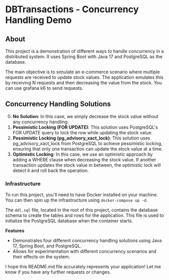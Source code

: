 DBTransactions - Concurrency Handling Demo
=====================

## About

This project is a demonstration of different ways to handle concurrency in a distributed system. It uses Spring Boot with Java 17 and PostgreSQL as the database.

The main objective is to simulate an e-commerce scenario where multiple requests are received to update stock values. The application emulates this by receiving N requests and then
decreasing the value from the stock. You can use grafana k6 to send requests.

## Concurrency Handling Solutions

0. **No Solution**: In this case, we simply decrease the stock value without any concurrency handling.
1. **Pessimistic Locking (FOR UPDATE)**: This solution uses PostgreSQL's FOR UPDATE query to lock the row while updating the stock value.
2. **Pessimistic Locking (pg_advisory_xact_lock)**: This solution uses pg_advisory_xact_lock from PostgreSQL to achieve pessimistic locking, ensuring that only one transaction can
   update the stock value at a time.
3. **Optimistic Locking**: In this case, we use an optimistic approach by adding a WHERE clause when decreasing the stock value. If another transaction updates the stock value in
   between, the optimistic lock will detect it and roll back the operation.

### Infrastructure
To run this project, you'll need to have Docker installed on your machine. You can then spin up the infrastructure using `docker-compose up -d`.

The `ddl.sql` file, located in the root of this project, contains the database schema to create the tables and rows for the
application. This file is used to initialize the PostgreSQL database when the container starts.

**Features**

* Demonstrates four different concurrency handling solutions using Java 17, Spring Boot, and PostgreSQL.
* Allows for experimentation with different concurrency scenarios and their effects on the system.

I hope this README.md file accurately represents your application! Let me know if you have any further requests or changes.
